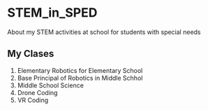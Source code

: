 # STEM_in_SPED
About my STEM activities at school for students with special needs
## My Clases 
1. Elementary Robotics for Elementary School
2. Base Principal of Robotics in Middle Schhol
3. Middle School Science
4. Drone Coding
5. VR Coding
